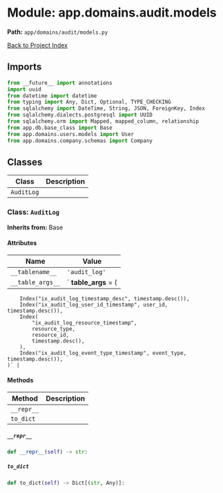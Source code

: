 # Module: app.domains.audit.models

**Path:** `app/domains/audit/models.py`

[Back to Project Index](../../../../index.md)

## Imports
```python
from __future__ import annotations
import uuid
from datetime import datetime
from typing import Any, Dict, Optional, TYPE_CHECKING
from sqlalchemy import DateTime, String, JSON, ForeignKey, Index
from sqlalchemy.dialects.postgresql import UUID
from sqlalchemy.orm import Mapped, mapped_column, relationship
from app.db.base_class import Base
from app.domains.users.models import User
from app.domains.company.schemas import Company
```

## Classes

| Class | Description |
| --- | --- |
| `AuditLog` |  |

### Class: `AuditLog`
**Inherits from:** Base

#### Attributes

| Name | Value |
| --- | --- |
| `__tablename__` | `'audit_log'` |
| `__table_args__` | `    __table_args__ = (
        Index("ix_audit_log_timestamp_desc", timestamp.desc()),
        Index("ix_audit_log_user_id_timestamp", user_id, timestamp.desc()),
        Index(
            "ix_audit_log_resource_timestamp",
            resource_type,
            resource_id,
            timestamp.desc(),
        ),
        Index("ix_audit_log_event_type_timestamp", event_type, timestamp.desc()),
    )` |

#### Methods

| Method | Description |
| --- | --- |
| `__repr__` |  |
| `to_dict` |  |

##### `__repr__`
```python
def __repr__(self) -> str:
```

##### `to_dict`
```python
def to_dict(self) -> Dict[(str, Any)]:
```
